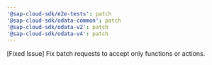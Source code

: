 ```yaml
---
'@sap-cloud-sdk/e2e-tests': patch
'@sap-cloud-sdk/odata-common': patch
'@sap-cloud-sdk/odata-v2': patch
'@sap-cloud-sdk/odata-v4': patch
---
```


[Fixed Issue] Fix batch requests to accept only functions or actions.
